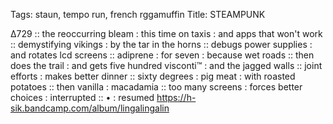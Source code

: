 Tags: staun, tempo run, french rggamuffin
Title: STEAMPUNK
  
∆729 :: the reoccurring bleam : this time on taxis : and apps that won't work :: demystifying vikings : by the tar in the horns :: debugs power supplies : and rotates lcd screens :: adiprene : for seven : because wet roads :: then does the trail : and gets five hundred  visconti™ : and the jagged walls :: joint efforts : makes better dinner :: sixty degrees : pig meat : with roasted potatoes :: then vanilla : macadamia :: too many screens : forces better choices : interrupted :: • : resumed
<https://h-sik.bandcamp.com/album/lingalingalin>